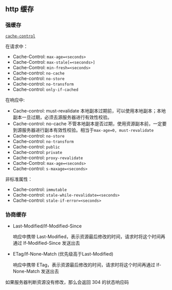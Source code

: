 ## http 缓存

### 强缓存

[`cache-control`](https://developer.mozilla.org/zh-CN/docs/Web/HTTP/Headers/Cache-Control)

在请求中：

- Cache-Control: `max-age=<seconds>`
- Cache-Control: `max-stale[=<seconds>]`
- Cache-Control: `min-fresh=<seconds>`
- Cache-control: `no-cache`
- Cache-control: `no-store`
- Cache-control: `no-transform`
- Cache-control: `only-if-cached`

在响应中:

- Cache-control: must-revalidate
  本地副本过期前，可以使用本地副本；本地副本一旦过期，必须去源服务器进行有效性校验。
- Cache-control: no-cache
  不管本地副本是否过期，使用资源副本前，一定要到源服务器进行副本有效性校验。相当于`max-age=0, must-revalidate`
- Cache-control: `no-store`
- Cache-control: `no-transform`
- Cache-control: `public`
- Cache-control: `private`
- Cache-control: `proxy-revalidate`
- Cache-Control: `max-age=<seconds>`
- Cache-control: `s-maxage=<seconds>`

非标准属性：

- Cache-control: `immutable`
- Cache-control: `stale-while-revalidate=<seconds>`
- Cache-control: `stale-if-error=<seconds>`

### 协商缓存

- Last-Modified/If-Modified-Since

  响应中携带 Last-Modified，表示资源最后修改的时间，请求时将这个时间再通过 If-Modified-Since 发送出去

- ETag/If-None-Match (优先级高于Last-Modified)

  响应中携带 ETag，表示资源最后修改的时间，请求时将这个时间再通过 If-None-Match 发送出去

如果服务器判断资源没有修改，那么会返回 304 的状态响应码

